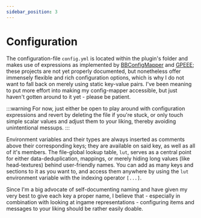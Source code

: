 ```yaml
---
sidebar_position: 3
---
```


# Configuration

The configuration-file `config.yml` is located within the plugin's folder and makes use of expressions as implemented by [BBConfigMapper](https://github.com/BlvckBytes/BBConfigMapper) and [GPEEE](https://github.com/BlvckBytes/GPEEE); these projects are not yet properly documented, but nonetheless offer immensely flexible and rich configuration options, which is why I do not want to fall back on merely using static key-value pairs. I've been meaning to put more effort into making my config-mapper accessible, but just haven't gotten around to it yet - please be patient.

:::warning
For now, just either be open to play around with configuration expressions and revert by deleting the file if you're stuck, or only touch simple scalar values and adjust them to your liking, thereby avoiding unintentional messups.
:::

Environment variables and their types are always inserted as comments above their corresponding keys; they are available on said key, as well as all of it's members. The file-global lookup table, `lut`, serves as a central point for either data-deduplication, mappings, or merely hiding long values (like head-textures) behind user-friendly names. You can add as many keys and sections to it as you want to, and access them anywhere by using the `lut` environment variable with the indexing operator `[...]`.

Since I'm a big advocate of self-documenting naming and have given my very best to give each key a proper name, I believe that - especially in combination with looking at ingame representations - configuring items and messages to your liking should be rather easily doable.